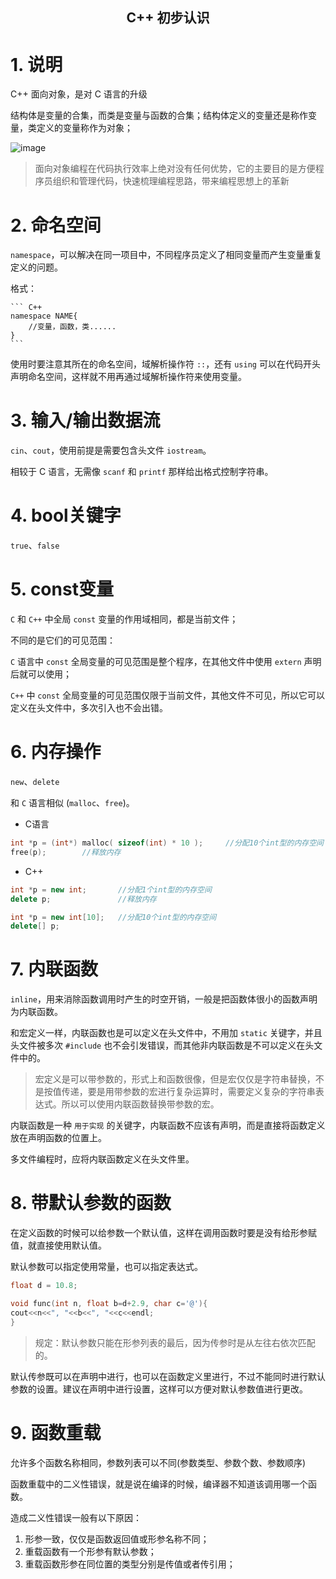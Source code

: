 ## <center> C++ 初步认识    <!-- {docsify-ignore} -->

# 1. 说明

C++ 面向对象，是对 C 语言的升级

结构体是变量的合集，而类是变量与函数的合集；结构体定义的变量还是称作变量，类定义的变量称作为对象；

![image](https://user-images.githubusercontent.com/26021085/165055623-087a9c40-e809-483d-b41f-d15dfc24fac1.png)

> 面向对象编程在代码执行效率上绝对没有任何优势，它的主要目的是方便程序员组织和管理代码，快速梳理编程思路，带来编程思想上的革新

# 2. 命名空间

`namespace`，可以解决在同一项目中，不同程序员定义了相同变量而产生变量重复定义的问题。

格式：

    ``` C++
    namespace NAME{
        //变量，函数，类......
    }
    ```

使用时要注意其所在的命名空间，域解析操作符 `::`，还有 `using` 可以在代码开头声明命名空间，这样就不用再通过域解析操作符来使用变量。

# 3. 输入/输出数据流

`cin`、`cout`，使用前提是需要包含头文件 `iostream`。

相较于 C 语言，无需像 `scanf` 和 `printf` 那样给出格式控制字符串。

# 4. bool关键字

`true`、`false`

# 5. const变量

`C` 和 `C++` 中全局 `const` 变量的作用域相同，都是当前文件；

不同的是它们的可见范围：

`C` 语言中 `const` 全局变量的可见范围是整个程序，在其他文件中使用 `extern` 声明后就可以使用；

`C++` 中 `const` 全局变量的可见范围仅限于当前文件，其他文件不可见，所以它可以定义在头文件中，多次引入也不会出错。

# 6. 内存操作

`new`、`delete`

和 `C` 语言相似 (`malloc`、`free`)。

* C语言

``` C++
int *p = (int*) malloc( sizeof(int) * 10 );     //分配10个int型的内存空间
free(p);        //释放内存
```

* C++

``` C++
int *p = new int;       //分配1个int型的内存空间
delete p;               //释放内存
```

``` C++
int *p = new int[10];   //分配10个int型的内存空间
delete[] p;
```

# 7. 内联函数

`inline`，用来消除函数调用时产生的时空开销，一般是把函数体很小的函数声明为内联函数。

和宏定义一样，内联函数也是可以定义在头文件中，不用加 `static` 关键字，并且头文件被多次 `#include` 也不会引发错误，而其他非内联函数是不可以定义在头文件中的。

> 宏定义是可以带参数的，形式上和函数很像，但是宏仅仅是字符串替换，不是按值传递，要是用带参数的宏进行复杂运算时，需要定义复杂的字符串表达式。所以可以使用内联函数替换带参数的宏。

内联函数是一种 `用于实现` 的关键字，内联函数不应该有声明，而是直接将函数定义放在声明函数的位置上。

多文件编程时，应将内联函数定义在头文件里。

# 8. 带默认参数的函数

在定义函数的时候可以给参数一个默认值，这样在调用函数时要是没有给形参赋值，就直接使用默认值。

默认参数可以指定使用常量，也可以指定表达式。

``` C++
float d = 10.8;

void func(int n, float b=d+2.9, char c='@'){
cout<<n<<", "<<b<<", "<<c<<endl;
}
```

> 规定：默认参数只能在形参列表的最后，因为传参时是从左往右依次匹配的。

默认传参既可以在声明中进行，也可以在函数定义里进行，不过不能同时进行默认参数的设置。建议在声明中进行设置，这样可以方便对默认参数值进行更改。

# 9. 函数重载

允许多个函数名称相同，参数列表可以不同(参数类型、参数个数、参数顺序)

函数重载中的二义性错误，就是说在编译的时候，编译器不知道该调用哪一个函数。

造成二义性错误一般有以下原因：

  1. 形参一致，仅仅是函数返回值或形参名称不同；
  2. 重载函数有一个形参有默认参数；
  3. 重载函数形参在同位置的类型分别是传值或者传引用；

